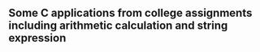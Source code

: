 ## Some C applications from college assignments including arithmetic calculation and string expression
